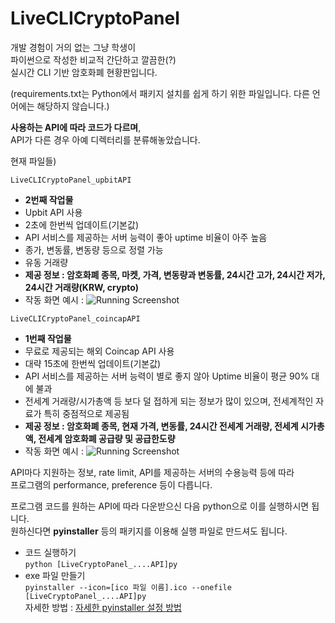 # LiveCLICryptoPanel
개발 경험이 거의 없는 그냥 학생이  
파이썬으로 작성한 비교적 간단하고 깔끔한(?)  
실시간 CLI 기반 암호화폐 현황판입니다.

(requirements.txt는 Python에서 패키지 설치를 쉽게 하기 위한 파일입니다. 다른 언어에는 해당하지 않습니다.)

**사용하는 API에 따라 코드가 다르며**,  
API가 다른 경우 아예 디렉터리를 분류해놓았습니다.

현재 파일들)

```LiveCLICryptoPanel_upbitAPI```  
 - **2번째 작업물**
 - Upbit API 사용  
 - 2초에 한번씩 업데이트(기본값)
 - API 서비스를 제공하는 서버 능력이 좋아 uptime 비율이 아주 높음
 - 종가, 변동률, 변동량 등으로 정렬 가능
 - 유동 거래량
 - **제공 정보 : 암호화폐 종목, 마켓, 가격, 변동량과 변동률, 24시간 고가, 24시간 저가, 24시간 거래량(KRW, crypto)**
 - 작동 화면 예시 : ![Running Screenshot](https://github.com/x3onkait/LiveCLICryptoPanel/blob/main/Running%20Screenshot/LiveCLICryptoPanel_upbitAPI/2021-09-01%20162416.png)

```LiveCLICryptoPanel_coincapAPI```  
 - **1번째 작업물**
 - 무료로 제공되는 해외 Coincap API 사용
 - 대략 15초에 한번씩 업데이트(기본값)
 - API 서비스를 제공하는 서버 능력이 별로 좋지 않아 Uptime 비율이 평균 90% 대에 불과
 - 전세계 거래량/시가총액 등 보다 덜 접하게 되는 정보가 많이 있으며, 전세계적인 자료가 특히 중점적으로 제공됨
 - **제공 정보 : 암호화폐 종목, 현재 가격, 변동률, 24시간 전세계 거래량, 전세계 시가총액, 전세계 암호화폐 공급량 및 공급한도량**
 - 작동 화면 예시 : ![Running Screenshot](https://github.com/x3onkait/LiveCLICryptoPanel/blob/main/Running%20Screenshot/LiveCLICryptoPanel_coincapAPI/2021-09-01%20162622.png)

API마다 지원하는 정보, rate limit, API를 제공하는 서버의 수용능력 등에 따라  
프로그램의 performance, preference 등이 다릅니다.  

프로그램 코드를 원하는 API에 따라 다운받으신 다음 python으로 이를 실행하시면 됩니다.  
원하신다면 **pyinstaller** 등의 패키지를 이용해 실행 파일로 만드셔도 됩니다.  

- 코드 실행하기  
  ```python [LiveCryptoPanel_....API]py```  
- exe 파일 만들기  
  ``` pyinstaller --icon=[ico 파일 이름].ico --onefile [LiveCryptoPanel_....API]py ```  
  자세한 방법 : [자세한 pyinstaller 설정 방법](https://hongku.tistory.com/338)
